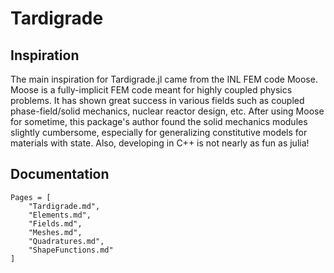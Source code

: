 # Tardigrade

## Inspiration
The main inspiration for Tardigrade.jl came from the INL FEM code Moose. Moose is a fully-implicit FEM code meant for highly coupled physics problems. It has shown great success in various fields such as coupled phase-field/solid mechanics, nuclear reactor design, etc. After using Moose for sometime, this package's author found the solid mechanics modules slightly cumbersome, especially for generalizing constitutive models for materials with state. Also, developing in C++ is not nearly as fun as julia!

## Documentation
```@contents
Pages = [
    "Tardigrade.md",
    "Elements.md",
    "Fields.md",
    "Meshes.md",
    "Quadratures.md",
    "ShapeFunctions.md"
]
```

